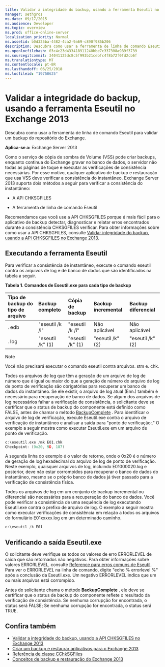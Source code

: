 ```yaml
---
title: Validar a integridade do backup, usando a ferramenta Eseutil no Exchange 2013
manager: sethgros
ms.date: 09/17/2015
ms.audience: Developer
ms.topic: overview
ms.prod: office-online-server
localization_priority: Normal
ms.assetid: b0d325ba-4482-4ca2-9a69-c890f985b206
description: Descubra como usar a ferramenta de linha de comando Eseutil para validar um backup do repositório do Exchange.
ms.openlocfilehash: 03c4c23d433418911240bbe7c337308a989f3739
ms.sourcegitcommit: 34041125dc8c5f993b21cebfc4f8b72f0fd2cb6f
ms.translationtype: MT
ms.contentlocale: pt-BR
ms.lasthandoff: 06/25/2018
ms.locfileid: "19750625"
---
```

#  <a name="validate-backup-integrity-by-using-the-eseutil-tool-in-exchange-2013"></a>Validar a integridade do backup, usando a ferramenta Eseutil no Exchange 2013

Descubra como usar a ferramenta de linha de comando Eseutil para validar um backup do repositório do Exchange. 
  
**Aplica-se a:** Exchange Server 2013 
  
Como o serviço de cópia de sombra de Volume (VSS) pode criar backups, enquanto continua do Exchange gravar no banco de dados, o servidor não todas as páginas de toque e executar as verificações de consistência necessárias. Por esse motivo, qualquer aplicativo de backup e restauração que usa VSS deve verificar a consistência do instantâneo. Exchange Server 2013 suporta dois métodos a seguir para verificar a consistência do instantâneo: 
  
- A API CHKSGFILES
    
- A ferramenta de linha de comando Eseutil
    
Recomendamos que você use a API CHKSGFILES porque é mais fácil para o aplicativo de backup detectar, diagnosticar e relatar erros encontrados durante a consistência CHKSGFILES verificar. Para obter informações sobre como usar a API CHKSGFILES, consulte [Validar integridade do backup, usando a API CHKSGFILES no Exchange 2013](how-to-validate-backup-integrity-by-using-the-chksgfiles-api-in-exchange.md).
  
## <a name="running-the-eseutil-tool"></a>Executando a ferramenta Eseutil

Para verificar a consistência de instantâneo, execute o comando eseutil contra os arquivos de log e de banco de dados que são identificados na tabela a seguir. 
  
**Tabela 1. Comandos de Eseutil.exe para cada tipo de backup**

|**Tipo de backup do tipo de arquivo**|**Backup completo**|**Cópia de backup**|**Backup incremental**|**Backup diferencial**|
|:-----|:-----|:-----|:-----|:-----|
|. edb  <br/> |"eseutil /k /i"  <br/> |"eseutil /k /i"  <br/> |Não aplicável  <br/> |Não aplicável  <br/> |
|. log  <br/> |"eseutil /k" (1)  <br/> |"eseutil /k" (1)  <br/> |"eseutil /k" (2)  <br/> |"eseutil /k" (2)  <br/> |
   
> [!NOTE]
> Você não precisará executar o comando eseutil contra arquivos. stm e. chk. 
  
Todos os arquivos de log que têm a geração de um arquivo de log de número que é igual ou maior do que a geração de número do arquivo de log de ponto de verificação são obrigatórias para recuperar um banco de dados do instantâneo. Se ele existir, o arquivo de log atual (Enn.) também é necessário para recuperação de banco de dados. Se algum dos arquivos de log necessários falhar a verificação de consistência, o solicitante deve se certificar que o status de backup do componente está definido como FALSE, antes de chamar o método [BackupComplete](http://msdn.microsoft.com/en-us/library/windows/desktop/aa382651%28v=vs.85%29.aspx) . Para identificar o arquivo de log de verificação, execute Eseutil.exe contra o arquivo de verificação de instantâneo e analisar a saída para "ponto de verificação:." O exemplo a seguir mostra como executar Eseutil.exe em um arquivo de ponto de verificação. 
  
```cpp
c:\eseutil.exe /mk E01.chk
Checkpoint: (0x20, 9D, 187)
```

A segunda linha do exemplo é o valor de retorno, onde o 0x20 é o número de geração de log hexadecimal do arquivo de log de ponto de verificação. Neste exemplo, quaisquer arquivos de log, incluindo E01000020.log e posterior, deve não estar corrompidos para recuperar o banco de dados do instantâneo, mesmo se o próprio banco de dados já tiver passado para a verificação de consistência física.
  
Todos os arquivos de log em um conjunto de backup incremental ou diferencial são necessários para a recuperação do banco de dados. Você pode verificar a consistência de uma sequência de log executando Eseutil.exe contra o prefixo de arquivo de log. O exemplo a seguir mostra como executar verificações de consistência em relação a todos os arquivos do formulário E01xxxxx.log em um determinado caminho.
  
```cpp
c:\eseutil /k E01
```

## <a name="checking-the-eseutilexe-output"></a>Verificando a saída Eseutil.exe

O solicitante deve verifique se todos os valores de erro ERRORLEVEL de saída que são retornados não negativos. Para obter informações sobre valores ERRORLEVEL, consulte [Reference para erros comuns de Eseutil](http://technet.microsoft.com/en-us/library/aa996759%28v=exchg.80%29.aspx). Para ver o ERRORLEVEL na linha de comando, digite "echo % errorlevel %" após a conclusão da Eseutil.exe. Um negativo ERRORLEVEL indica que um ou mais arquivos está corrompido.
  
Antes do solicitante chama o método **BackupComplete** , ele deve se certificar que o status de backup do componente reflete o resultado da verificação de consistência. Se nenhuma corrupção for encontrada, o status será FALSE; Se nenhuma corrupção for encontrada, o status será TRUE. 
  
## <a name="see-also"></a>Confira também

- [Validar a integridade do backup, usando a API CHKSGFILES no Exchange 2013](how-to-validate-backup-integrity-by-using-the-chksgfiles-api-in-exchange.md)
- [Criar um backup e restaurar aplicativos para o Exchange 2013](build-backup-and-restore-applications-for-exchange-2013.md)
- [Referência de classe CChkSGFiles](cchksgfiles-class-reference.md)
- [Conceitos de backup e restauração do Exchange 2013](backup-and-restore-concepts-for-exchange-2013.md)
    

